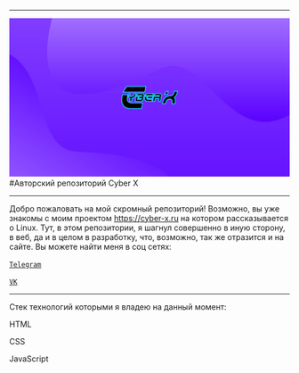 
***
<code>![Logo](/HD%20No%20Logo%20G601-Cyber-X-Ver-2.jpg)
</code>
#Авторский репозиторий Cyber X
***
Добро пожаловать на мой скромный репозиторий! Возможно, вы уже знакомы с моим проектом https://cyber-x.ru на котором рассказывается о Linux. Тут, в этом репозитории, я шагнул совершенно в иную сторону, в веб, да и в целом в разработку, что, возможно, так же отразится и на сайте. 
Вы можете найти меня в соц сетях:


<code>[Telegram](https://t.me/Cyber_X_Linux)
</code>


<code>[VK](https://vk.com/cyber_x_corp)
</code>
***
Стек технологий которыми я владею на данный момент:


HTML


CSS


JavaScript